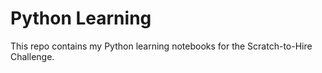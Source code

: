 # Python Learning  
This repo contains my Python learning notebooks for the Scratch-to-Hire Challenge.  

